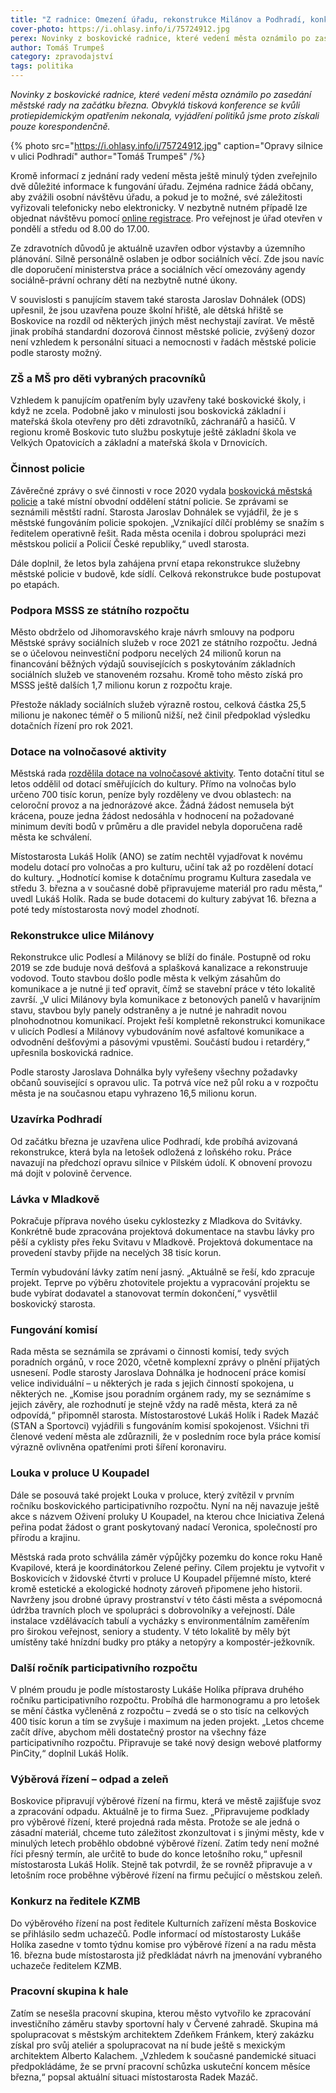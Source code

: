 ```yaml
---
title: "Z radnice: Omezení úřadu, rekonstrukce Milánov a Podhradí, konkurz na ředitele KZMB"
cover-photo: https://i.ohlasy.info/i/75724912.jpg
perex: Novinky z boskovické radnice, které vedení města oznámilo po zasedání městské rady na začátku března.
author: Tomáš Trumpeš
category: zpravodajství
tags: politika
---
```


*Novinky z boskovické radnice, které vedení města oznámilo po zasedání městské rady na začátku března. Obvyklá tisková konference se kvůli protiepidemickým opatřením nekonala, vyjádření politiků jsme proto získali pouze korespondenčně.*

{% photo src="https://i.ohlasy.info/i/75724912.jpg" caption="Opravy silnice v ulici Podhradí" author="Tomáš Trumpeš" /%}

Kromě informací z jednání rady vedení města ještě minulý týden zveřejnilo dvě důležité informace k fungování úřadu. Zejména radnice žádá občany, aby zvážili osobní návštěvu úřadu, a pokud je to možné, své záležitosti vyřizovali telefonicky nebo elektronicky. V nezbytně nutném případě lze objednat návštěvu pomocí [online registrace](https://bit.ly/30bRXpk). Pro veřejnost je úřad otevřen v pondělí a středu od 8.00 do 17.00.

Ze zdravotních důvodů je aktuálně uzavřen odbor výstavby a územního plánování. Silně personálně oslaben je odbor sociálních věcí. Zde jsou navíc dle doporučení ministerstva práce a sociálních věcí omezovány agendy sociálně-právní ochrany dětí na nezbytně nutné úkony.

V souvislosti s panujícím stavem také starosta Jaroslav Dohnálek (ODS) upřesnil, že jsou uzavřena pouze školní hřiště, ale dětská hřiště se Boskovice na rozdíl od některých jiných měst nechystají zavírat. Ve městě jinak probíhá standardní dozorová činnost městské policie, zvýšený dozor není vzhledem k personální situaci a nemocnosti v řadách městské policie podle starosty možný.

### ZŠ a MŠ pro děti vybraných pracovníků

Vzhledem k panujícím opatřením byly uzavřeny také boskovické školy, i když ne zcela. Podobně jako v minulosti jsou boskovická základní i mateřská škola otevřeny pro děti zdravotníků, záchranářů a hasičů. V regionu kromě Boskovic tuto službu poskytuje ještě základní škola ve Velkých Opatovicích a základní a mateřská škola v Drnovicích.

### Činnost policie

Závěrečné zprávy o své činnosti v roce 2020 vydala [boskovická městská policie](https://data.ohlasy.info/2021/vyrocni-zprava-mp-2020.pdf) a také místní obvodní oddělení státní policie. Se zprávami se seznámili městští radní. Starosta Jaroslav Dohnálek se vyjádřil, že je s městské fungováním policie spokojen. „Vznikající dílčí problémy se snažím s ředitelem operativně řešit. Rada města ocenila i dobrou spolupráci mezi městskou policií a Policií České republiky,“ uvedl starosta.

Dále doplnil, že letos byla zahájena první etapa rekonstrukce služebny městské policie v budově, kde sídlí. Celková rekonstrukce bude postupovat po etapách.

### Podpora MSSS ze státního rozpočtu

Město obdrželo od Jihomoravského kraje návrh smlouvy na podporu Městské správy sociálních služeb v roce 2021 ze státního rozpočtu. Jedná se o účelovou neinvestiční podporu necelých 24 milionů korun na financování běžných výdajů souvisejících s poskytováním základních sociálních služeb ve stanoveném rozsahu. Kromě toho město získá pro MSSS ještě dalších 1,7 milionu korun z rozpočtu kraje.

Přestože náklady sociálních služeb výrazně rostou, celková částka 25,5 milionu je nakonec téměř o 5 milionů nižší, než činil předpoklad výsledku dotačních řízení pro rok 2021.

### Dotace na volnočasové aktivity

Městská rada [rozdělila dotace na volnočasové aktivity](https://boskovice.cz/rada-schvalila-rozdeleni-dotaci-v-programu-volnocasove-aktivity-2021/d-41396). Tento dotační titul se letos oddělil od dotací směřujících do kultury. Přímo na volnočas bylo určeno 700 tisíc korun, peníze byly rozděleny ve dvou oblastech: na celoroční provoz a na jednorázové akce. Žádná žádost nemusela být krácena, pouze jedna žádost nedosáhla v hodnocení na požadované minimum devíti bodů v průměru a dle pravidel nebyla doporučena radě města ke schválení.

Místostarosta Lukáš Holík (ANO) se zatím nechtěl vyjadřovat k novému modelu dotací pro volnočas a pro kulturu, učiní tak až po rozdělení dotací do kultury. „Hodnotící komise k dotačnímu programu Kultura zasedala ve středu 3. března a v současné době připravujeme materiál pro radu města,“ uvedl Lukáš Holík. Rada se bude dotacemi do kultury zabývat 16. března a poté tedy místostarosta nový model zhodnotí.

### Rekonstrukce ulice Milánovy

Rekonstrukce ulic Podlesí a Milánovy se blíží do finále. Postupně od roku 2019 se zde buduje nová dešťová a splašková kanalizace a rekonstruuje vodovod. Touto stavbou došlo podle města k velkým zásahům do komunikace a je nutné ji teď opravit, čímž se stavební práce v této lokalitě završí. „V ulici Milánovy byla komunikace z betonových panelů v havarijním stavu, stavbou byly panely odstraněny a je nutné je nahradit novou plnohodnotnou komunikací. Projekt řeší kompletně rekonstrukci komunikace v ulicích Podlesí a Milánovy vybudováním nové asfaltové komunikace a odvodnění dešťovými a pásovými vpustěmi. Součástí budou i retardéry,“ upřesnila boskovická radnice. 

Podle starosty Jaroslava Dohnálka byly vyřešeny všechny požadavky občanů související s opravou ulic. Ta potrvá více než půl roku a v rozpočtu města je na současnou etapu vyhrazeno 16,5 milionu korun.

### Uzavírka Podhradí

Od začátku března je uzavřena ulice Podhradí, kde probíhá avizovaná rekonstrukce, která byla na letošek odložená z loňského roku. Práce navazují na předchozí opravu silnice v Pilském údolí. K obnovení provozu má dojít v polovině července.

### Lávka v Mladkově

Pokračuje příprava nového úseku cyklostezky z Mladkova do Svitávky. Konkrétně bude zpracována projektová dokumentace na stavbu lávky pro pěší a cyklisty přes řeku Svitavu v Mladkově. Projektová dokumentace na provedení stavby přijde na necelých 38 tisíc korun.

Termín vybudování lávky zatím není jasný. „Aktuálně se řeší, kdo zpracuje projekt. Teprve po výběru zhotovitele projektu a vypracování projektu se bude vybírat dodavatel a stanovovat termín dokončení,“ vysvětlil boskovický starosta.

### Fungování komisí

Rada města se seznámila se zprávami o činnosti komisí, tedy svých poradních orgánů, v roce 2020, včetně komplexní zprávy o plnění přijatých usnesení. Podle starosty Jaroslava Dohnálka je hodnocení práce komisí velice individuální – u některých je rada s jejich činností spokojena, u některých ne. „Komise jsou poradním orgánem rady, my se seznámíme s jejich závěry, ale rozhodnutí je stejně vždy na radě města, která za ně odpovídá,“ připomněl starosta. Místostarostové Lukáš Holík i Radek Mazáč (STAN a Sportovci) vyjádřili s fungováním komisí spokojenost. Všichni tři členové vedení města ale zdůraznili, že v posledním roce byla práce komisí výrazně ovlivněna opatřeními proti šíření koronaviru.

### Louka v proluce U Koupadel

Dále se posouvá také projekt Louka v proluce, který zvítězil v prvním ročníku boskovického participativního rozpočtu. Nyní na něj navazuje ještě akce s názvem Oživení proluky U Koupadel, na kterou chce Iniciativa Zelená peřina podat žádost o grant poskytovaný nadací Veronica, společností pro přírodu a krajinu. 

Městská rada proto schválila záměr výpůjčky pozemku do konce roku Haně Kvapilové, která je koordinátorkou Zelené peřiny. Cílem projektu je vytvořit v Boskovicích v židovské čtvrti v proluce U Koupadel příjemné místo, které kromě estetické a ekologické hodnoty zároveň připomene jeho historii. Navrženy jsou drobné úpravy prostranství v této části města a svépomocná údržba travních ploch ve spolupráci s dobrovolníky a veřejností. Dále instalace vzdělávacích tabulí a vycházky s environmentálním zaměřením pro širokou veřejnost, seniory a studenty. V této lokalitě by měly být umístěny také hnízdní budky pro ptáky a netopýry a kompostér-ježkovník.

### Další ročník participativního rozpočtu

V plném proudu je podle místostarosty Lukáše Holíka příprava druhého ročníku participativního rozpočtu. Probíhá dle harmonogramu a pro letošek se mění částka vyčleněná z rozpočtu – zvedá se o sto tisíc na celkových 400 tisíc korun a tím se zvyšuje i maximum na jeden projekt. „Letos chceme začít dříve, abychom měli dostatečný prostor na všechny fáze participativního rozpočtu. Připravuje se také nový design webové platformy PinCity,“ doplnil Lukáš Holík.

### Výběrová řízení – odpad a zeleň

Boskovice připravují výběrové řízení na firmu, která ve městě zajišťuje svoz a zpracování odpadu. Aktuálně je to firma Suez. „Připravujeme podklady pro výběrové řízení, které projedná rada města. Protože se ale jedná o zásadní materiál, chceme tuto záležitost zkonzultovat i s jinými městy, kde v minulých letech proběhlo obdobné výběrové řízení. Zatím tedy není možné říci přesný termín, ale určitě to bude do konce letošního roku,“ upřesnil místostarosta Lukáš Holík. Stejně tak potvrdil, že se rovněž připravuje a v letošním roce proběhne výběrové řízení na firmu pečující o městskou zeleň.

### Konkurz na ředitele KZMB

Do výběrového řízení na post ředitele Kulturních zařízení města Boskovice se přihlásilo sedm uchazečů. Podle informací od místostarosty Lukáše Holíka zasedne v tomto týdnu komise pro výběrové řízení a na radu města 16. března bude místostarosta již předkládat návrh na jmenování vybraného uchazeče ředitelem KZMB.

### Pracovní skupina k hale

Zatím se nesešla pracovní skupina, kterou město vytvořilo ke zpracování investičního záměru stavby sportovní haly v Červené zahradě. Skupina má spolupracovat s městským architektem Zdeňkem Fránkem, který zakázku získal pro svůj ateliér a spolupracovat na ní bude ještě s mexickým architektem Alberto Kalachem. „Vzhledem k současné pandemické situaci předpokládáme, že se první pracovní schůzka uskuteční koncem měsíce března,“ popsal aktuální situaci místostarosta Radek Mazáč.
